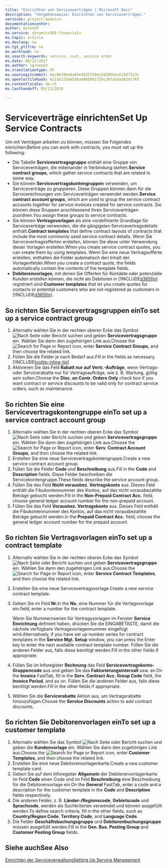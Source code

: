 ```yaml
---
title: "Einrichten von Serviceverträgen | Microsoft Docs"
description: "Vorgehensweise: Einrichten von Serviceverträgen."
services: project-madeira
documentationcenter: 
author: SorenGP
ms.service: dynamics365-financials
ms.topic: article
ms.devlang: na
ms.tgt_pltfrm: na
ms.workload: na
ms.search.keywords: service, cost, service order
ms.date: 08/22/2017
ms.author: sgroespe
ms.translationtype: HT
ms.sourcegitcommit: bec0619be0a65e3625759e13d2866ac615d7513c
ms.openlocfilehash: b221b125a65dbad46b56172bc267a5da382dc765
ms.contentlocale: de-ch
ms.lasthandoff: 03/22/2018

---
```


# <a name="set-up-service-contracts"></a><span data-ttu-id="72bdf-103">Serviceverträge einrichten</span><span class="sxs-lookup"><span data-stu-id="72bdf-103">Set Up Service Contracts</span></span>
<span data-ttu-id="72bdf-104">Um mit Verträgen arbeiten zu können, müssen Sie Folgendes einrichten:</span><span class="sxs-lookup"><span data-stu-id="72bdf-104">Before you can work with contracts, you must set up the following:</span></span> 

* <span data-ttu-id="72bdf-105">Die Tabelle **Servicevertragsgruppe** enthält eine Gruppe von Serviceverträgen, die miteinander in Verbindung stehen.</span><span class="sxs-lookup"><span data-stu-id="72bdf-105">**Service contract groups**, which gather service contracts that are related in some way.</span></span>
* <span data-ttu-id="72bdf-106">Sie können **Servicevertragskontengruppen** verwenden, um Serviceverträge zu gruppieren. Diese Gruppen können dann für die Servicerechnungen von Serviceverträgen verwendet werden.</span><span class="sxs-lookup"><span data-stu-id="72bdf-106">**Service contract account groups**, which are used to group the service contract accounts together for service invoices created for service contracts.</span></span> <span data-ttu-id="72bdf-107">Sie können diese Gruppen anschliessend Ihren Serviceverträgen zuordnen.</span><span class="sxs-lookup"><span data-stu-id="72bdf-107">You assign these groups to service contracts.</span></span>  
* <span data-ttu-id="72bdf-108">Sie können **Vertragsvorlagen** als eine vordefinierte Grundlage für Serviceverträge verwenden, die die gängigsten Servicevertragsdetails enthält.</span><span class="sxs-lookup"><span data-stu-id="72bdf-108">**Contract templates** that define contract layouts of contracts that include the most commonly used service contract details.</span></span> <span data-ttu-id="72bdf-109">Wenn Sie Servicevertragsofferten erstellen, können Sie diese unter Verwendung dieser Vorlagen erstellen.</span><span class="sxs-lookup"><span data-stu-id="72bdf-109">When you create service contract quotes, you can create them by using templates.</span></span> <span data-ttu-id="72bdf-110">Wenn Sie eine neue Vertragsofferte erstellen, enthalten die Felder automatisch den Inhalt der Vorlagenfelder.</span><span class="sxs-lookup"><span data-stu-id="72bdf-110">When you create a contract quote, the fields automatically contain the contents of the template fields.</span></span>
* <span data-ttu-id="72bdf-111">**Debitorenvorlagen**, mit denen Sie Offerten für Kontakte oder potenzielle Kunden erstellen können, die nicht als Debitoren in [!INCLUDE[d365fin](includes/d365fin_md.md)] registriert sind.</span><span class="sxs-lookup"><span data-stu-id="72bdf-111">**Customer templates** that let you create quotes for contacts or potential customers who are not registered as customers in [!INCLUDE[d365fin](includes/d365fin_md.md)].</span></span>  

## <a name="to-set-up-a-service-contract-group"></a><span data-ttu-id="72bdf-112">So richten Sie Servicevertragsgruppen ein</span><span class="sxs-lookup"><span data-stu-id="72bdf-112">To set up a service contract group</span></span>  
1. <span data-ttu-id="72bdf-113">Alternativ wählen Sie in der rechten oberen Ecke das Symbol ![Nach Seite oder Bericht suchen](media/ui-search/search_small.png "Nach Seite oder Bericht suchen") und geben **Servicevertragsgruppe** ein. Wählen Sie dann den zugehörigen Link aus.</span><span class="sxs-lookup"><span data-stu-id="72bdf-113">Choose the ![Search for Page or Report](media/ui-search/search_small.png "Search for Page or Report icon") icon, enter **Service Contract Groups**, and then choose the related link.</span></span>  
2. <span data-ttu-id="72bdf-114">Füllen Sie die Felder je nach Bedarf aus.</span><span class="sxs-lookup"><span data-stu-id="72bdf-114">Fill in the fields as necessary.</span></span> [!INCLUDE[tooltip-inline-tip](includes/tooltip-inline-tip_md.md)]
3. <span data-ttu-id="72bdf-115">Aktivieren Sie das Feld **Rabatt nur auf Vertr.-Aufträge**, wenn Vertrags- oder Servicerabatte nur für Vertragsaufträge, wie z. B. Wartung, gültig sein sollen.</span><span class="sxs-lookup"><span data-stu-id="72bdf-115">Choose the **Disc. on Contr. Orders Only** check box if you want contract or service discounts to be valid only for contract service orders, such as maintenance.</span></span>  

## <a name="to-set-up-a-service-contract-account-group"></a><span data-ttu-id="72bdf-116">So richten Sie eine Servicevertragskontengruppe ein</span><span class="sxs-lookup"><span data-stu-id="72bdf-116">To set up a service contract account group</span></span>  
1. <span data-ttu-id="72bdf-117">Alternativ wählen Sie in der rechten oberen Ecke das Symbol ![Nach Seite oder Bericht suchen](media/ui-search/search_small.png "Nach Seite oder Bericht suchen") und geben **Servicevertragsgruppe** ein. Wählen Sie dann den zugehörigen Link aus.</span><span class="sxs-lookup"><span data-stu-id="72bdf-117">Choose the ![Search for Page or Report](media/ui-search/search_small.png "Search for Page or Report icon") icon, enter **Serv. Contract Account Groups**, and then choose the related link.</span></span>  
2. <span data-ttu-id="72bdf-118">Erstellen Sie eine neue Servicevertragskontengruppe.</span><span class="sxs-lookup"><span data-stu-id="72bdf-118">Create a new service contract account group.</span></span>   
3. <span data-ttu-id="72bdf-119">Füllen Sie die Felder **Code** und **Beschreibung** aus.</span><span class="sxs-lookup"><span data-stu-id="72bdf-119">Fill in the **Code** and **Description** fields.</span></span> <span data-ttu-id="72bdf-120">Diese Felder beschreiben die Servicekontengruppe.</span><span class="sxs-lookup"><span data-stu-id="72bdf-120">These fields describe the service account group.</span></span>  
4. <span data-ttu-id="72bdf-121">Füllen Sie das Feld **Nicht vorausbez. Vertragskonto** aus. Dieses Feld enthält die Fibukontennummer des Kontos, auf das nicht vorausbezahlte Beträge gebucht werden.</span><span class="sxs-lookup"><span data-stu-id="72bdf-121">Fill in the **Non-Prepaid Contract Acc.** field, choose general ledger account number for the non-prepaid account.</span></span>  
5. <span data-ttu-id="72bdf-122">Füllen Sie das Feld **Vorausbez. Vertragskonto** aus. Dieses Feld enthält die Fibukontennummer des Kontos, auf das nicht vorausbezahlte Beträge gebucht werden.</span><span class="sxs-lookup"><span data-stu-id="72bdf-122">In the **Prepaid Contract Acc.** field, choose the general ledger account number for the prepaid account.</span></span>  

## <a name="to-set-up-a-contract-template"></a><span data-ttu-id="72bdf-123">So richten Sie Vertragsvorlagen ein</span><span class="sxs-lookup"><span data-stu-id="72bdf-123">To set up a contract template</span></span>  
1. <span data-ttu-id="72bdf-124">Alternativ wählen Sie in der rechten oberen Ecke das Symbol ![Nach Seite oder Bericht suchen](media/ui-search/search_small.png "Nach Seite oder Bericht suchen") und geben **Servicevertragsgruppe** ein. Wählen Sie dann den zugehörigen Link aus.</span><span class="sxs-lookup"><span data-stu-id="72bdf-124">Choose the ![Search for Page or Report](media/ui-search/search_small.png "Search for Page or Report icon") icon, enter **Service Contract Templates**, and then choose the related link.</span></span>  
2. <span data-ttu-id="72bdf-125">Erstellen Sie eine neue Servicevertragsvorlage.</span><span class="sxs-lookup"><span data-stu-id="72bdf-125">Create a new service contract template.</span></span>  
3. <span data-ttu-id="72bdf-126">Geben Sie im Feld **Nr.**</span><span class="sxs-lookup"><span data-stu-id="72bdf-126">In the **No.**</span></span> <span data-ttu-id="72bdf-127">eine Nummer für die Vertagsvorlage ein.</span><span class="sxs-lookup"><span data-stu-id="72bdf-127">field, enter a number for the contract template.</span></span>  
  
     <span data-ttu-id="72bdf-128">Wenn Sie Nummernserien für Vertragsvorlagen im Fenster **Service Einrichtung** definiert haben, drücken Sie die EINGABETASTE, damit die nächste verfügbare Vertragsvorlagennummer eingefügt wird.</span><span class="sxs-lookup"><span data-stu-id="72bdf-128">Alternatively, if you have set up number series for contract templates in the **Service Mgt. Setup** window, you can press the Enter key to enter the next available contract template number.</span></span> <span data-ttu-id="72bdf-129">Füllen Sie die anderen Felder aus, falls diese benötigt werden.</span><span class="sxs-lookup"><span data-stu-id="72bdf-129">Fill in the other fields if appropriate.</span></span>  
  
4. <span data-ttu-id="72bdf-130">Füllen Sie im Inforegister **Rechnung** das Feld **Servicevertragskonto-Gruppencode** aus und geben Sie das **Fakturierungsintervall** usw. an.</span><span class="sxs-lookup"><span data-stu-id="72bdf-130">On the **Invoice** FastTab, fill in the **Serv. Contract Acc. Group Code** field, the **Invoice Period**, and so on.</span></span> <span data-ttu-id="72bdf-131">Füllen Sie die anderen Felder aus, falls diese benötigt werden.</span><span class="sxs-lookup"><span data-stu-id="72bdf-131">Fill in the other fields if appropriate.</span></span>  
5. <span data-ttu-id="72bdf-132">Wählen Sie die **Servicerabatte** Aktion aus, um Vertragsrabatte hinzuzufügen.</span><span class="sxs-lookup"><span data-stu-id="72bdf-132">Choose the **Service Discounts** action to add contract discounts.</span></span>  

## <a name="to-set-up-a-customer-template"></a><span data-ttu-id="72bdf-133">So richten Sie Debitorenvorlagen ein</span><span class="sxs-lookup"><span data-stu-id="72bdf-133">To set up a customer template</span></span>  
1. <span data-ttu-id="72bdf-134">Alternativ wählen Sie das Symbol ![Nach Seite oder Bericht suchen](media/ui-search/search_small.png "Nach Seite oder Bericht suchen") und geben die **Kundenvorlage** ein. Wählen Sie dann den zugehörigen Link aus.</span><span class="sxs-lookup"><span data-stu-id="72bdf-134">Choose the ![Search for Page or Report](media/ui-search/search_small.png "Search for Page or Report icon") icon, enter **Customer Templates**, and then choose the related link.</span></span>  
2. <span data-ttu-id="72bdf-135">Erstellen Sie eine neue Debitorenvorlagenkarte.</span><span class="sxs-lookup"><span data-stu-id="72bdf-135">Create a new customer template card.</span></span>  
3. <span data-ttu-id="72bdf-136">Geben Sie auf dem Inforegister **Allgemein** der Debitorenvorlagenkarte im Feld **Code** einen Code und im Feld **Beschreibung** eine Beschreibung für die Debitorenvorlage ein.</span><span class="sxs-lookup"><span data-stu-id="72bdf-136">On the **General** FastTab, enter a code and a description for the customer template in the **Code** and **Description** fields respectively.</span></span> 
4. <span data-ttu-id="72bdf-137">Die anderen Felder, z. B. **Länder-/Regionscode**, **Gebietscode** und **Sprachcode**, werden als Suchkriterien verwendet und können ausgefüllt werden.</span><span class="sxs-lookup"><span data-stu-id="72bdf-137">To define search criteria, fill in the other fields, such as **Country/Region Code**, **Territory Code**, and **Language Code**.</span></span>  
5. <span data-ttu-id="72bdf-138">Die Felder  **Geschäftsbuchungsgruppe** und  **Debitorenbuchungsgruppe** müssen ausgefüllt werden.</span><span class="sxs-lookup"><span data-stu-id="72bdf-138">Fill in the **Gen. Bus. Posting Group** and **Customer Posting Group** fields.</span></span>  

## <a name="see-also"></a><span data-ttu-id="72bdf-139">Siehe auch</span><span class="sxs-lookup"><span data-stu-id="72bdf-139">See Also</span></span>
[<span data-ttu-id="72bdf-140">Einrichten der Serviceverwaltung</span><span class="sxs-lookup"><span data-stu-id="72bdf-140">Setting Up Service Management</span></span>](service-setup-service.md)
